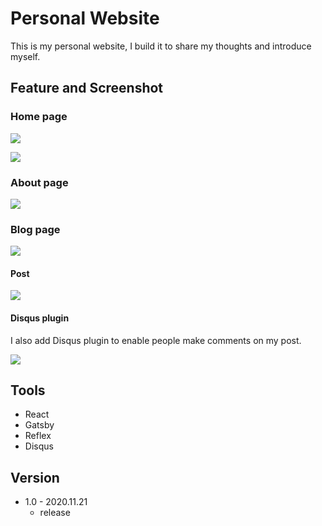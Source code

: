 # Personal Website

This is my personal website, I build it to share my thoughts and introduce myself.

## Feature and Screenshot

### Home page

![](https://i.imgur.com/7BLzVdz.png)

![](https://i.imgur.com/StiCHJA.png)

### About page

![](https://media.giphy.com/media/EhEBJLKvvDCVZPENqF/giphy.gif)

### Blog page

![](https://i.imgur.com/Np5Resx.png)

#### Post

![](https://media.giphy.com/media/LjX6hkX4j6RRt1f43n/giphy.gif)

#### Disqus plugin

I also add Disqus plugin to enable people make comments on my post.

![](https://i.imgur.com/9csvBn8.png)

## Tools

- React
- Gatsby
- Reflex
- Disqus

## Version

- 1.0 - 2020.11.21
  - release
